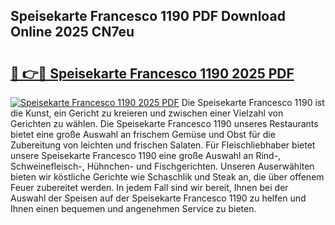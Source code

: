 ## Speisekarte Francesco 1190 PDF Download Online 2025 CN7eu

# <h2><a href="http://gc5emp.nevu.top/?p=Speisekarte+Francesco+1190">🔗 👉🔴 Speisekarte Francesco 1190 2025 PDF</a></h2>

[![Speisekarte Francesco 1190 2025 PDF](https://i.imgur.com/dBaPXMq.png)](http://gc5emp.nevu.top/?p=Speisekarte+Francesco+1190)
Die Speisekarte Francesco 1190 ist die Kunst, ein Gericht zu kreieren und zwischen einer Vielzahl von Gerichten zu wählen. Die Speisekarte Francesco 1190 unseres Restaurants bietet eine große Auswahl an frischem Gemüse und Obst für die Zubereitung von leichten und frischen Salaten. Für Fleischliebhaber bietet unsere Speisekarte Francesco 1190 eine große Auswahl an Rind-, Schweinefleisch-, Hühnchen- und Fischgerichten. Unseren Auserwählten bieten wir köstliche Gerichte wie Schaschlik und Steak an, die über offenem Feuer zubereitet werden. In jedem Fall sind wir bereit, Ihnen bei der Auswahl der Speisen auf der Speisekarte Francesco 1190 zu helfen und Ihnen einen bequemen und angenehmen Service zu bieten.

